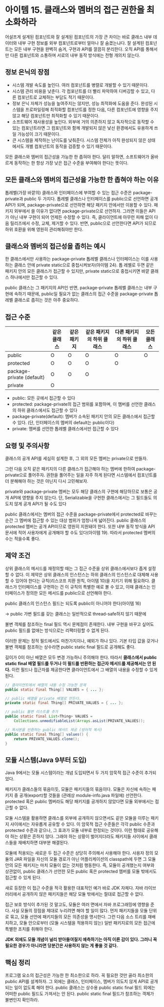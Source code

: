 # 아이템 15. 클래스와 멤버의 접근 권한을 최소화하라

어설프게 설계된 컴포넌트와 잘 설계된 컴포넌트의 가장 큰 차이는 바로 클래스 내부 데이터와 내부 구현 정보를 외부 컴포넌트로부터 얼마나 잘 숨겼는냐다. 잘 설계된 컴포넌트는 모든 내부 구현을 완벽히 숨겨, 구현과 API를 깔끔히 분리한다. 오직 API를 통해서만 다른 컴포넌트와 소통하며 서로의 내부 동작 방식에는 전형 개의치 않는다.

## 정보 은닉의 장점

- 시스템 개발 속도를 높인다. 여러 컴포넌트를 병렬로 개발할 수 있기 때문이다.
- 시스템 관리 비용을 낮춘다. 각 컴포넌트를 더 빨리 파악하여 디버깅할 수 있고, 다른 컴포넌트로 교체하는 부담도 적기 때문이다.
- 정보 은닉 자체가 성능을 높여주지는 않지만, 성능 최적화에 도움을 준다. 완성된 시스템을 프로파일링해 최적화할 컴포넌트를 정한 다음, 다른 컴포넌트에 영향을 주지 않고 해당 컴포넌트만 최적화할 수 있기 때문이다.
- 소프트웨어 재사용성을 높인다. 외부에 거의 의존하지 않고 독자적으로 동작할 수 있는 컴포넌트라면 그 컴포넌트와 함께 개발되지 않은 낯선 환경에서도 유용하게 쓰일 가능성이 크기 때문이다.
- 큰 시스템을 제작하는 난이도를 낮춰준다. 시스템 전체가 아직 완성되지 않은 상태에서도 개별 컴포넌트의 동작을 검증할 수 있기 때문이다.

모든 클래스와 멤버의 접근성을 가능한 한 좁혀야 한다. 달리 말하면, 소프트웨어가 올바르게 동작하는 한 항상 가장 낮은 접근 수준을 부여해야 한다는 뜻이다.

## **모든 클래스와 멤버의 접근성을 가능한 한 좁혀야 하는 이유**

톱레벨(가장 바깥의) 클래스와 인터페이스에 부여할 수 있는 접근 수준은 package-private과 public 두 가지다. 톱레벨 클래스나 인터페이스를 public으로 선언하면 공개 API가 되며, package-private으로 선언하면 해당 패키지 안에서만 이용할 수 있다. 패키지 외부에서 쓸 이유가 없다면 package-private으로 선언하자. 그러면 이들은 API가 아닌 내부 구현이 되어 언제든 수정할 수 있다. 즉, 클라이언트에 아무런 피해 없이 다음 릴리즈에서 수정, 교체, 제거할 수 있다. 반면, public으로 선언한다면 API가 되므로 하위 호환을 위해 영원히 관리해줘야만 한다.

## 클래스와 멤버의 접근성을 좁히는 예시

한 클래스에서만 사용하는 package-private 톱레벨 클래스나 인터페이스는 이를 사용하는 클래스 안에 private static으로 중첩시켜보자(아이템 24). 톱 레벨로 두면 같은 패키지 안의 모든 클래스가 접근할 수 있지만, private static으로 중첩시키면 바깥 클래스 하나에서만 접근할 수 있다.

public 클래스는 그 패키지의 API인 반면, package-private 톱레벨 클래스는 내부 구현에 속하기 때문에, public일 필요가 없는 클래스의 접근 수준을 package-private 톱레벨 클래스로 좁히는 것은 아주 중요하다.

## 접근 수준

|  | 같은 클래스 | 같은 패키지 | 같은 패키지의 하위 클래스 | 다른 패키지의 하위 클래스 | 모든 클래스 |
| --- | --- | --- | --- | --- | --- |
| public | O  | O | O | O | O |
| protected | O | O | O | O |  |
| package-private (default) | O | O | O |  |  |
| private | O |  |  |  |  |
- public: 모든 곳에서 접근할 수 있다
- protected: package-private의 접근 범위를 포함하며, 이 멤버를 선언한 클래스의 하위 클래스에서도 접근할 수 있다
- package-private(default): 멤버가 소속된 패키지 안의 모든 클래스에서 접근할 수 있다. (단, 인터페이스의 멤버의 default는 public이다)
- private: 멤버를 선언한 톱레벨 클래스에서만 접근할 수 있다

## 요령 및 주의사항

클래스의 공개 API를 세심히 설계한 후, 그 외의 모든 멤버는 private으로 만들자.

그런 다음 오직 같은 패키지의 다른 클래스가 접근해야 하는 멤버에 한하여 package-private으로 풀어주자. 권한을 풀어주는 일을 자주 하게 된다면 시스템에서 컴포넌트를 더 분해해야 하는 것은 아닌지 다시 고민해보자.

private와 package-private 멤버는 모두 해당 클래스의 구현에 해당하므로 보통은 공개 API에 영향을 주지 않는다. 단, Serializable을 구현한 클래스에서는 그 필드들도 의도치 않게 공개 API가 될 수도 있다

public 클래스에서는 멤버의 접근 수준을 package-private에서 protected로 바꾸는 순간 그 멤버에 접근할 수 있는 대상 범위가 엄청나게 넓어진다. public 클래스의 protected 멤버는 공개 API이므로 영원히 지원돼야 한다. 또한 내부 동작 방식을 API 문서에 적어 사용자에게 공개해야 할 수도 있다(아이템 19). 따라서 protected 멤버의 수는 적을수록 좋다.

## 제약 조건

상위 클래스의 메서드를 재정의할 때는 그 접근 수준을 상위 클래스에서보다 좁게 설정할 수 없다. 이 제약은 상위 클래스의 인스턴스는 하위 클래스의 인스턴스로 대체해 사용할 수 있어야 한다는 규칙(리스코프 치환 원칙, 아이템 10)을 지키기 위해 필요하다. 클래스가 인터페이스를 구현하는 건 이 규칙의 특별한 예로 볼 수 있고, 이때 클래스는 인터페이스가 정의한 모든 메서드를 public으로 선언해야 한다.

public 클래스의 인스턴스 필드는 되도록 public이 아니어야 한다(아이템 16)

→ public 가변 필드를 갖는 클래스는 일반적으로 thread-safe하지 않기 때문에

불변 객체를 참조하는 final 필드 역시 문제점이 존재한다. 내부 구현을 바꾸고 싶어도 public 필드를 없애는 방식으로는 리팩터링할 수 없게 된다.

이러한 문제는 정적 필드에서도 마찬가지이나, 예외가 하나 있다. 기본 타입 값을 갖거나 불변 객체를 참조하는 상수라면 public static final 필드로 공개해도 좋다.

길이가 0이 아닌 배열은 모두 변경 가능하니 주의해야 한다. 따라서 **클래스에서 public static final 배열 필드를 두거나 이 필드를 반환하는 접근자 메서드를 제공해서는 안 된다.** 이런 필드나 접근자를 제공한다면 클라이언트에서 그 배열의 내용을 수정할 수 있게 된다.

```java
// 클라이언트에서 배열의 내용 수정 가능한 문제
public static final Thing[] VALUES = { ... };
```

```java
// public 배열을 private 배열로 만든다.
private static final Thing[] PRIVATE_VALUES = { ... };

// public 불변 리스트를 추가
public static final List<Thing> VALUES = 
	Collections.unmodifiableList(Arrays.asList(PRIVATE_VALUES));

// 복사본을 반환하는 public 메서드 제공 (방어적 복사)
public static final Thing[] values() {
	return PRIVATE_VALUES.clone();
}
```

## 모듈 시스템(Java 9부터 도입)

Java 9에서는 모듈 시스템이라는 개념 도입되면서 두 가지 암묵적 접근 수준이 추가되었다.

패키지가 클래스들의 묶음이듯, 모듈은 패키지들의 묶음이다. 모듈은 자신에 속하는 패키지 중 공개(export)할 것들을 (관례상 module-info.java 파일에) 선언한다. protected 혹은 public 멤버라도 해당 패키지를 공개하지 않았다면 모듈 외부에서는 접근할 수 없다.

모듈 시스템을 활용하면 클래스를 외부에 공개하지 않으면서도 같은 모듈을 이루는 패키지 사이에서는 자유롭게 공유할 수 있다. 이 암묵적 접근 수준들은 각각 public 수준과 protected 수준과 같으나, 그 효과가 모듈 내부로 한정되는 것이다. 이런 형태로 공유해야 하는 상황은 흔하지 않다. 그래야 하는 상황이 벌어지더라도 패키지들 사이에서 클래스들을 재배치하면 대부분 해결된다.

모듈에 적용되는 새로운 두 접근 수준은 상당히 주의해서 사용해야 한다. 사용자 정의 모듈의 JAR 파일을 자신의 모듈 경로가 아닌 어플리케이션의 classpath에 두면 그 모듈 안의 모든 패키지는 마치 모듈이 없는 것처럼 행동한다. 즉, 모듈이 공개했는지 여부와 상관없이, public 클래스가 선언한 모든 public 혹은 protected 멤버를 모듈 밖에서도 접근할 수 있게 된다.

새로 등장한 이 접근 수준을 적극 활용한 대표적인 예가 바로 JDK 자체다. 자바 라이브러리에서 공개하지 않은 패키지들은 해당 모듈 밖에서는 절대로 접근할 수 없다.

접근 보호 방식이 추가된 것 말고도, 모듈은 여러 면에서 자바 프로그래밍에 영향을 준다. 사실 모듈의 장점을 제대로 누리려면 해야 할 일이 많다. 먼저 패키지들을 모듈 단위로 묶고, 모듈 선언에 패키지들의 모든 의존성을 명시한다. 그런 다음 소스 트리를 재배치하고, 모듈 안으로부터 (모듈 시스템을 적용하지 않는) 일반 패키지로의 모든 접근에 특별한 조치를 취해야 한다.

**JDK 외에도 모듈 개념이 널리 받아들여질지 예측하기는 아직 이른 감이 있다. 그러니 꼭 필요한 경우가 아니라면 당분간은 사용하지 않는 게 좋을 것 같다.**

## 핵심 정리

프로그램 요소의 접근성은 가능한 한 최소한으로 하라. 꼭 필요한 것만 골라 최소한의 public API를 설계하자. 그 외에는 클래스, 인터페이스, 멤버가 의도치 않게 API로 공개되는 일이 없도록 해야 한다. public 클래스는 상수용 public static final 필드 외에는 어떠한 public 필드도 가져서는 안 된다. public static final 필드가 참조하는 객체가 불변인지 확인하라.